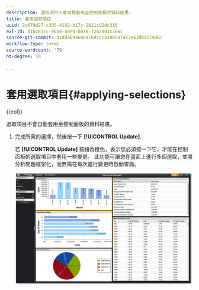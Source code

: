 ```yaml
---
description: 選取項目不會自動套用至控制面板的資料結果。
title: 套用選取項目
uuid: 2c679d27-c395-4192-b17c-2611c92dc316
exl-id: d1bc83cc-9050-48e0-b070-7282d03c366c
source-git-commit: b1dda69a606a16dccca30d2a74c7e63dbd27936c
workflow-type: tm+mt
source-wordcount: '79'
ht-degree: 5%

---
```


# 套用選取項目{#applying-selections}

{{eol}}

選取項目不會自動套用至控制面板的資料結果。

1. 完成所需的選擇，然後按一下 **[!UICONTROL Update]**.

   若 **[!UICONTROL Update]** 按鈕為橙色，表示您必須按一下它，才能在控制面板的選取項目中套用一些變更。 此功能可讓您在畫面上進行多個選取，並將分析問題框架化，而無需在每次進行變更時啟動查詢。

   ![](assets/selection_update.png)
